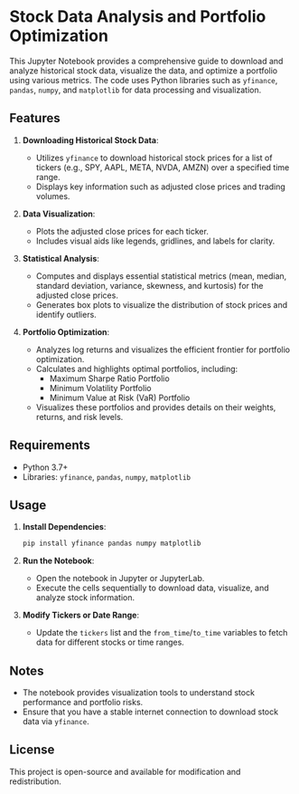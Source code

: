 # Stock Data Analysis and Portfolio Optimization

This Jupyter Notebook provides a comprehensive guide to download and analyze historical stock data, visualize the data, and optimize a portfolio using various metrics. The code uses Python libraries such as `yfinance`, `pandas`, `numpy`, and `matplotlib` for data processing and visualization.

## Features

1. **Downloading Historical Stock Data**:
   - Utilizes `yfinance` to download historical stock prices for a list of tickers (e.g., SPY, AAPL, META, NVDA, AMZN) over a specified time range.
   - Displays key information such as adjusted close prices and trading volumes.

2. **Data Visualization**:
   - Plots the adjusted close prices for each ticker.
   - Includes visual aids like legends, gridlines, and labels for clarity.

3. **Statistical Analysis**:
   - Computes and displays essential statistical metrics (mean, median, standard deviation, variance, skewness, and kurtosis) for the adjusted close prices.
   - Generates box plots to visualize the distribution of stock prices and identify outliers.

4. **Portfolio Optimization**:
   - Analyzes log returns and visualizes the efficient frontier for portfolio optimization.
   - Calculates and highlights optimal portfolios, including:
     - Maximum Sharpe Ratio Portfolio
     - Minimum Volatility Portfolio
     - Minimum Value at Risk (VaR) Portfolio
   - Visualizes these portfolios and provides details on their weights, returns, and risk levels.

## Requirements

- Python 3.7+
- Libraries: `yfinance`, `pandas`, `numpy`, `matplotlib`

## Usage

1. **Install Dependencies**:
   ```bash
   pip install yfinance pandas numpy matplotlib
   ```

2. **Run the Notebook**:
   - Open the notebook in Jupyter or JupyterLab.
   - Execute the cells sequentially to download data, visualize, and analyze stock information.

3. **Modify Tickers or Date Range**:
   - Update the `tickers` list and the `from_time`/`to_time` variables to fetch data for different stocks or time ranges.

## Notes

- The notebook provides visualization tools to understand stock performance and portfolio risks.
- Ensure that you have a stable internet connection to download stock data via `yfinance`.

## License

This project is open-source and available for modification and redistribution.


